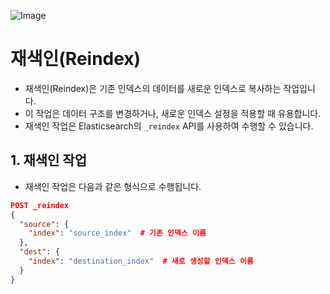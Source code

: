 ![Image](https://github.com/user-attachments/assets/c4318983-db7b-4768-a789-7c33a3fbf220)

# 재색인(Reindex)
- 재색인(Reindex)은 기존 인덱스의 데이터를 새로운 인덱스로 복사하는 작업입니다.
- 이 작업은 데이터 구조를 변경하거나, 새로운 인덱스 설정을 적용할 때 유용합니다.
- 재색인 작업은 Elasticsearch의 `_reindex` API를 사용하여 수행할 수 있습니다.

## 1. 재색인 작업
- 재색인 작업은 다음과 같은 형식으로 수행됩니다.
```json
POST _reindex
{
  "source": {
    "index": "source_index"  # 기존 인덱스 이름
  },
  "dest": {
    "index": "destination_index"  # 새로 생성할 인덱스 이름
  }
}
```
